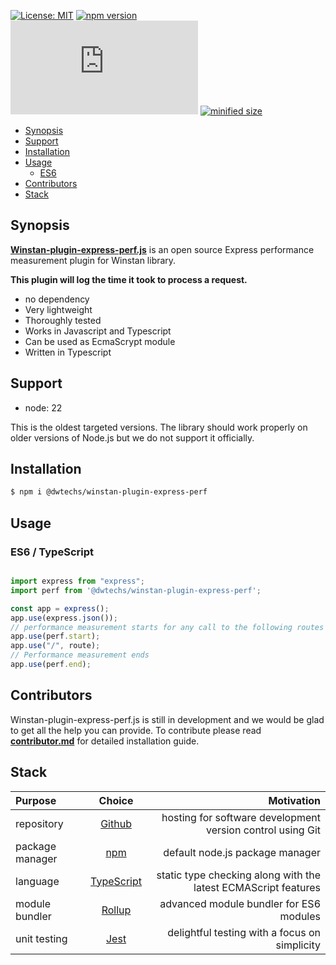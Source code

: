 
[![License: MIT](https://img.shields.io/npm/l/@dwtechs/winstan-plugin-express-perf.svg?color=brightgreen)](https://opensource.org/licenses/MIT)
[![npm version](https://badge.fury.io/js/%40dwtechs%2Fwinstan-plugin-express-perf.svg)](https://www.npmjs.com/package/@dwtechs/winstan-plugin-express-perf)
[![last version release date](https://img.shields.io/github/release-date/DWTechs/Winstan-plugin-express-perf.js)](https://www.npmjs.com/package/@dwtechs/winstan-plugin-express-perf)
[![minified size](https://img.shields.io/bundlephobia/min/@dwtechs/winstan-plugin-express-perf?color=brightgreen)](https://www.npmjs.com/package/@dwtechs/winstan-plugin-express-perf)

- [Synopsis](#synopsis)
- [Support](#support)
- [Installation](#installation)
- [Usage](#usage)
  - [ES6](#es6)
- [Contributors](#contributors)
- [Stack](#stack)


## Synopsis

**[Winstan-plugin-express-perf.js](https://github.com/DWTechs/Winstan-plugin-express-perf.js)** is an open source Express performance measurement plugin for Winstan library.

**This plugin will log the time it took to process a request.**

- no dependency
- Very lightweight
- Thoroughly tested
- Works in Javascript and Typescript
- Can be used as EcmaScrypt module
- Written in Typescript


## Support

- node: 22

This is the oldest targeted versions. The library should work properly on older versions of Node.js but we do not support it officially.  


## Installation

```bash
$ npm i @dwtechs/winstan-plugin-express-perf
```


## Usage


### ES6 / TypeScript

```javascript

import express from "express";
import perf from '@dwtechs/winstan-plugin-express-perf';

const app = express();
app.use(express.json());
// performance measurement starts for any call to the following routes
app.use(perf.start);
app.use("/", route);
// Performance measurement ends
app.use(perf.end);

```


## Contributors

Winstan-plugin-express-perf.js is still in development and we would be glad to get all the help you can provide.
To contribute please read **[contributor.md](https://github.com/DWTechs/Winstan-plugin-express-perf.js/blob/main/contributor.md)** for detailed installation guide.


## Stack

| Purpose         |                    Choice                    |                                                     Motivation |
| :-------------- | :------------------------------------------: | -------------------------------------------------------------: |
| repository      |        [Github](https://github.com/)         |     hosting for software development version control using Git |
| package manager |     [npm](https://www.npmjs.com/get-npm)     |                                default node.js package manager |
| language        | [TypeScript](https://www.typescriptlang.org) | static type checking along with the latest ECMAScript features |
| module bundler  |      [Rollup](https://rollupjs.org)          |                        advanced module bundler for ES6 modules |
| unit testing    |          [Jest](https://jestjs.io/)          |                  delightful testing with a focus on simplicity |
